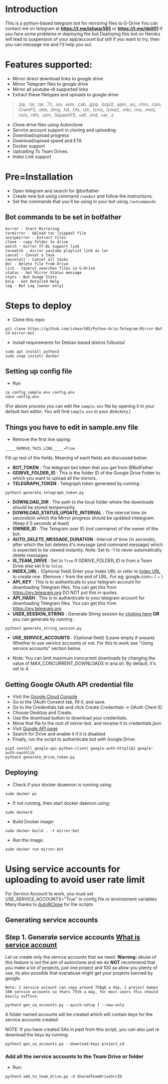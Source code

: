 

# Introduction
This is a python-based telegram bot for mirroring files to G-Drive 
You can contact me on telegram at **https://t.me/ishwar585** or **https://t.me/dp001** if you face some problems in deploying the bot
Deploying this bot on Heroku will lead to suspension of your app/account but still if you want to try, then you can message me and I'll help you out.

# Features supported:
- Mirror direct download links to google drive
- Mirror Telegram files to google drive
- Mirror all youtube-dl supported links
- Extract these filetypes and uploads to google drive
> .zip, .rar, .tar, .7z, .iso, .wim, .cab, .gzip, .bzpi2, 
> .apm, .arj, .chm, .cpio, .CramFS, .deb, .dmg, .fat, 
> .hfs, .lzh, .lzma, .lzma2, .mbr, .msi, .mslz, .nsis, 
> .ntfs, .rpm, .SquashFS, .udf, .vhd, .xar, .z
- Clone drive files using Autorclone
- Service account support in cloning and uploading
- Download/upload progress
- Download/upload speed and ETA
- Docker support
- Uploading To Team Drives.
- Index Link support

# Pre=Installation
- Open telegram and search for @botfather
- Create new bot using command ```/newbot``` and follow the instructions.
- Set the commands that you'll be using in your bot using ```/setcommands```

## Bot commands to be set in botfather

```
mirror - Start Mirroring
tarmirror - Upload tar (zipped) file
unzipmirror - Extract files
clone - copy folder to drive
watch - mirror YT-DL support link
tarwatch - mirror youtube playlist link as tar
cancel - Cancel a task
cancelall - Cancel all tasks
del - Delete file from Drive
list - [query] searches files in G-Drive
status - Get Mirror Status message
stats - Bot Usage Stats
help - Get Detailed Help
log - Bot Log [owner only]
```

# Steps to deploy

- Clone this repo:
```
git clone https://github.com/ishwar585/Python-Aria-Telegram-Mirror-Bot
cd mirror-bot
```

- Install requirements for Debian based distros (Ubuntu)
```
sudo apt install python3
sudo snap install docker 
```

## Setting up config file
- Run
```
cp config_sample.env config.env
nano config.env
```
(For above process you can edit the ```sample.env``` file by opening it in your default text editor. You will find ```sample.env``` in your directory.)  

## Things you have to edit in sample.env file 
- Remove the first line saying:

```
_____REMOVE_THIS_LINE_____=True
```

Fill up rest of the fields. Meaning of each fields are discussed below:
- **BOT_TOKEN** : The telegram bot token that you get from @BotFather
- **GDRIVE_FOLDER_ID** : This is the folder ID of the Google Drive Folder to which you want to upload all the mirrors.
- **TELEGRAPH_TOKEN** : Telegraph token generated by running :
```
python3 generate_telegraph_token.py
```
- **DOWNLOAD_DIR** : The path to the local folder where the downloads should be stored temperoarily.
- **DOWNLOAD_STATUS_UPDATE_INTERVAL** : The interval time (in seconds)in which the Mirror progress should be updated intelegram. (Keep it 5 seconds at least)
- **OWNER_ID** : The Telegram user ID (not username) of the owner of the bot.
- **AUTO_DELETE_MESSAGE_DURATION** : Interval of time (in seconds), after which the bot deletes it's message (and command message) which is expected to be viewed instantly. Note: Set to -1 to never automatically delete messages
- **IS_TEAM_DRIVE** : Set to ```True``` if GDRIVE_FOLDER_ID is from a Team Drive else set it to ```false```.
- **INDEX_URL** : (Optional field) Enter your Index URL or refer to [Index URL](https://github.com/maple3142/GDIndex/) to create one. (Remove ```/``` from the end of URL. For eg: google.com~ / ~ )
- **API_KEY** : This is to authenticate to your telegram account for downloading Telegram files. You can get this from https://my.telegram.org DO NOT put this in quotes.
- **API_HASH** : This is to authenticate to your telegram account for downloading Telegram files. You can get this from https://my.telegram.org
- **USER_SESSION_STRING** : Generate String session by [clicking here](https://generatestringsession.magneto261290.repl.run/) **OR** you can generate by running :
```
python3 generate_string_session.py
```
- **USE_SERVICE_ACCOUNTS** : (Optional field) (Leave empty if unsure) Whether to use service accounts or not. For this to work see "Using service accounts" section below.

- Note: You can limit maximum concurrent downloads by changing the value of MAX_CONCURRENT_DOWNLOADS in aria.sh. By default, it's set to 4
 
## Getting Google OAuth API credential file

- Visit the [Google Cloud Console](https://console.developers.google.com/apis/credentials)
- Go to the OAuth Consent tab, fill it, and save.
- Go to the Credentials tab and click Create Credentials -> OAuth Client ID
- Choose Desktop and Create.
- Use the download button to download your credentials.
- Move that file to the root of mirror-bot, and rename it to credentials.json
- Visit [Google API page](https://console.developers.google.com/apis/library)
- Search for Drive and enable it if it is disabled
- Finally, run the script to authenticate bot with Google Drive:
```
pip3 install google-api-python-client google-auth-httplib2 google-auth-oauthlib
python3 generate_drive_token.py
```
## Deploying

- Check if your docker doaemon is running using:
```
sudo docker ps
```
- If not running, then start docker daemon using:
```
sudo dockerd
```
- Build Docker image:
```
sudo docker build . -t mirror-bot
```
- Run the image:
```
sudo docker run mirror-bot
```

# Using service accounts for uploading to avoid user rate limit
For Service Account to work, you must set USE_SERVICE_ACCOUNTS="True" in config file or environment variables
Many thanks to [AutoRClone](https://github.com/xyou365/AutoRclone) for the scripts
## Generating service accounts
Step 1. Generate service accounts [What is service account](https://cloud.google.com/iam/docs/service-accounts)
---------------------------------
Let us create only the service accounts that we need. 
**Warning:** abuse of this feature is not the aim of autorclone and we do **NOT** recommend that you make a lot of projects, just one project and 100 sa allow you plenty of use, its also possible that overabuse might get your projects banned by google. 

```
Note: 1 service account can copy around 750gb a day, 1 project makes 100 service accounts so thats 75tb a day, for most users this should easily suffice. 
```

`python3 gen_sa_accounts.py --quick-setup 1 --new-only`

A folder named accounts will be created which will contain keys for the service accounts created

NOTE: If you have created SAs in past from this script, you can also just re download the keys by running:
```
python3 gen_sa_accounts.py --download-keys project_id
```

### Add all the service accounts to the Team Drive or folder
- Run:
```
python3 add_to_team_drive.py -d SharedTeamDriveSrcID
```
